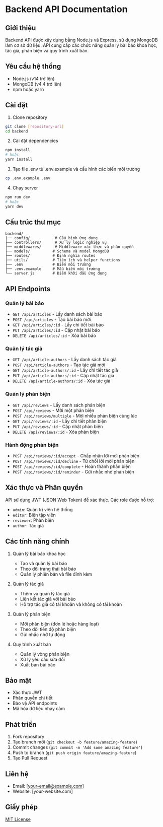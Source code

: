 # Backend API Documentation

## Giới thiệu
Backend API được xây dựng bằng Node.js và Express, sử dụng MongoDB làm cơ sở dữ liệu. API cung cấp các chức năng quản lý bài báo khoa học, tác giả, phản biện và quy trình xuất bản.

## Yêu cầu hệ thống
- Node.js (v14 trở lên)
- MongoDB (v4.4 trở lên)
- npm hoặc yarn

## Cài đặt
1. Clone repository
```bash
git clone [repository-url]
cd backend
```

2. Cài đặt dependencies
```bash
npm install
# hoặc
yarn install
```

3. Tạo file .env từ .env.example và cấu hình các biến môi trường
```bash
cp .env.example .env
```

4. Chạy server
```bash
npm run dev
# hoặc
yarn dev
```

## Cấu trúc thư mục
```
backend/
├── config/           # Cấu hình ứng dụng
├── controllers/      # Xử lý logic nghiệp vụ
├── middlewares/      # Middleware xác thực và phân quyền
├── models/          # Schema và model MongoDB
├── routes/          # Định nghĩa routes
├── utils/           # Tiện ích và helper functions
├── .env             # Biến môi trường
├── .env.example     # Mẫu biến môi trường
└── server.js        # Điểm khởi đầu ứng dụng
```

## API Endpoints

### Quản lý bài báo
- `GET /api/articles` - Lấy danh sách bài báo
- `POST /api/articles` - Tạo bài báo mới
- `GET /api/articles/:id` - Lấy chi tiết bài báo
- `PUT /api/articles/:id` - Cập nhật bài báo
- `DELETE /api/articles/:id` - Xóa bài báo

### Quản lý tác giả
- `GET /api/article-authors` - Lấy danh sách tác giả
- `POST /api/article-authors` - Tạo tác giả mới
- `GET /api/article-authors/:id` - Lấy chi tiết tác giả
- `PUT /api/article-authors/:id` - Cập nhật tác giả
- `DELETE /api/article-authors/:id` - Xóa tác giả

### Quản lý phản biện
- `GET /api/reviews` - Lấy danh sách phản biện
- `POST /api/reviews` - Mời một phản biện
- `POST /api/reviews/multiple` - Mời nhiều phản biện cùng lúc
- `GET /api/reviews/:id` - Lấy chi tiết phản biện
- `PUT /api/reviews/:id` - Cập nhật phản biện
- `DELETE /api/reviews/:id` - Xóa phản biện

### Hành động phản biện
- `POST /api/reviews/:id/accept` - Chấp nhận lời mời phản biện
- `POST /api/reviews/:id/decline` - Từ chối lời mời phản biện
- `POST /api/reviews/:id/complete` - Hoàn thành phản biện
- `POST /api/reviews/:id/reminder` - Gửi nhắc nhở phản biện

## Xác thực và Phân quyền
API sử dụng JWT (JSON Web Token) để xác thực. Các role được hỗ trợ:
- `admin`: Quản trị viên hệ thống
- `editor`: Biên tập viên
- `reviewer`: Phản biện
- `author`: Tác giả

## Các tính năng chính
1. Quản lý bài báo khoa học
   - Tạo và quản lý bài báo
   - Theo dõi trạng thái bài báo
   - Quản lý phiên bản và file đính kèm

2. Quản lý tác giả
   - Thêm và quản lý tác giả
   - Liên kết tác giả với bài báo
   - Hỗ trợ tác giả có tài khoản và không có tài khoản

3. Quản lý phản biện
   - Mời phản biện (đơn lẻ hoặc hàng loạt)
   - Theo dõi tiến độ phản biện
   - Gửi nhắc nhở tự động

4. Quy trình xuất bản
   - Quản lý vòng phản biện
   - Xử lý yêu cầu sửa đổi
   - Xuất bản bài báo

## Bảo mật
- Xác thực JWT
- Phân quyền chi tiết
- Bảo vệ API endpoints
- Mã hóa dữ liệu nhạy cảm

## Phát triển
1. Fork repository
2. Tạo branch mới (`git checkout -b feature/amazing-feature`)
3. Commit changes (`git commit -m 'Add some amazing feature'`)
4. Push to branch (`git push origin feature/amazing-feature`)
5. Tạo Pull Request

## Liên hệ
- Email: [your-email@example.com]
- Website: [your-website.com]

## Giấy phép
[MIT License](LICENSE) 
